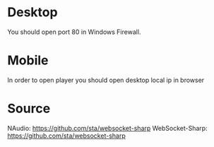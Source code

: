 # Desktop
You should open port 80 in Windows Firewall.
# Mobile
In order to open player you should open desktop local ip in browser
# Source
NAudio: https://github.com/sta/websocket-sharp
WebSocket-Sharp: https://github.com/sta/websocket-sharp

